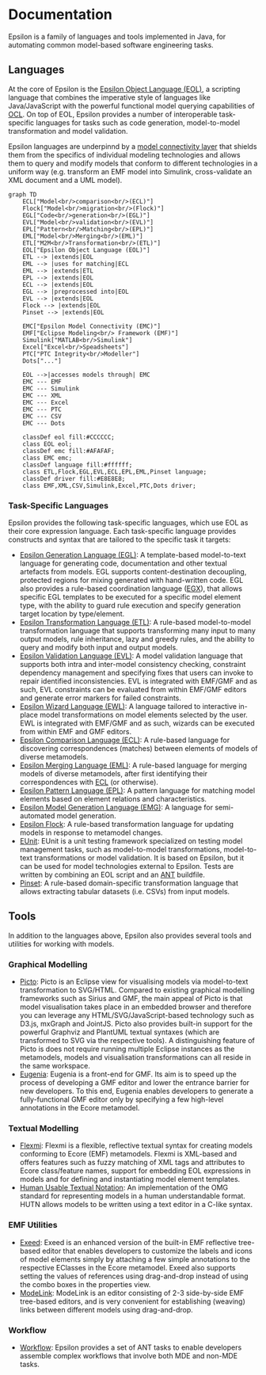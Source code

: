 # Documentation

Epsilon is a family of languages and tools implemented in Java, for automating common model-based software engineering tasks.

## Languages

At the core of Epsilon is the [Epsilon Object Language (EOL)](eol), a scripting language that combines the imperative style of languages like Java/JavaScript with the powerful functional model querying capabilities of [OCL](). On top of EOL, Epsilon provides a number of interoperable task-specific languages for tasks such as code generation, model-to-model transformation and model validation.

Epsilon languages are underpinnd by a [model connectivity layer](emc) that shields them from the specifics of individual modeling technologies and allows them to query and modify models that conform to different technologies in a uniform way (e.g. transform an EMF model into Simulink, cross-validate an XML document and a UML model).

```mermaid
graph TD
	ECL["Model<br/>comparison<br/>(ECL)"]
	Flock["Model<br/>migration<br/>(Flock)"]
	EGL["Code<br/>generation<br/>(EGL)"]
	EVL["Model<br/>validation<br/>(EVL)"]
	EPL["Pattern<br/>Matching<br/>(EPL)"]
	EML["Model<br/>Merging<br/>(EML)"]
	ETL["M2M<br/>Transformation<br/>(ETL)"]
	EOL["Epsilon Object Language (EOL)"]
	ETL --> |extends|EOL
	EML --> |uses for matching|ECL
	EML --> |extends|ETL
	EPL --> |extends|EOL
	ECL --> |extends|EOL
	EGL --> |preprocessed into|EOL
	EVL --> |extends|EOL
	Flock --> |extends|EOL
	Pinset --> |extends|EOL

	EMC["Epsilon Model Connectivity (EMC)"]
	EMF["Eclipse Modeling<br/> Framework (EMF)"]
	Simulink["MATLAB<br/>Simulink"]
	Excel["Excel<br/>Speadsheets"]
	PTC["PTC Integrity<br/>Modeller"]
	Dots["..."]

	EOL -->|accesses models through| EMC
	EMC --- EMF
	EMC --- Simulink
	EMC --- XML
	EMC --- Excel
	EMC --- PTC
	EMC --- CSV
	EMC --- Dots

	classDef eol fill:#CCCCCC;
	class EOL eol;
	classDef emc fill:#AFAFAF;
	class EMC emc;
	classDef language fill:#ffffff;
	class ETL,Flock,EGL,EVL,ECL,EPL,EML,Pinset language;
	classDef driver fill:#E8E8E8;
	class EMF,XML,CSV,Simulink,Excel,PTC,Dots driver;
```

### Task-Specific Languages

Epsilon provides the following task-specific languages, which use EOL as their core expression language. Each task-specific language provides constructs and syntax that are tailored to the specific task it targets:

-   [Epsilon Generation Language (EGL)](egl): A template-based model-to-text language for generating code, documentation and other textual artefacts from models. EGL supports content-destination decoupling, protected regions for mixing generated with hand-written code. EGL also provides a rule-based coordination language ([EGX](egx)), that allows specific EGL templates to be executed for a specific model element type, with the ability to guard rule execution and specify generation target location by type/element.
-   [Epsilon Transformation Language (ETL)](etl): A rule-based model-to-model transformation language that supports transforming many input to many output models, rule inheritance, lazy and greedy rules, and the ability to query and modify both input and output models.
-   [Epsilon Validation Language (EVL)](evl): A model validation language that supports both intra and inter-model consistency checking, constraint dependency management and specifying fixes that users can invoke to repair identified inconsistencies. EVL is integrated with EMF/GMF and as such, EVL constraints can be evaluated from within EMF/GMF editors and generate error markers for failed constraints.
-   [Epsilon Wizard Language (EWL)](ewl): A language tailored to interactive in-place model transformations on model elements selected by the user. EWL is integrated with EMF/GMF and as such, wizards can be executed from within EMF and GMF editors.
-   [Epsilon Comparison Language (ECL)](ecl): A rule-based language for discovering correspondences (matches) between elements of models of diverse metamodels.
-   [Epsilon Merging Language (EML)](eml): A rule-based language for merging models of diverse metamodels, after first identifying their correspondences with [ECL](ecl) (or otherwise).
-   [Epsilon Pattern Language (EPL)](epl): A pattern language for matching model elements based on element relations and characteristics.
-   [Epsilon Model Generation Language (EMG)](emg): A language for semi-automated model generation.
-   [Epsilon Flock](flock): A rule-based transformation language for updating models in response to metamodel changes.
-   [EUnit](eunit): EUnit is a unit testing framework specialized on testing model management tasks, such as model-to-model transformations, model-to-text transformations or model validation. It is based on Epsilon, but it can be used for model technologies external to Epsilon. Tests are written by combining an EOL script and an [ANT](workflow) buildfile.
- [Pinset](pinset): A rule-based domain-specific transformation language that allows extracting tabular datasets (i.e. CSVs) from input models.

## Tools

In addition to the languages above, Epsilon also provides several tools
and utilities for working with models.

### Graphical Modelling

- [Picto](picto): Picto is an Eclipse view for visualising models via model-to-text transformation to SVG/HTML. Compared to existing graphical modelling frameworks such as Sirius and GMF, the main appeal of Picto is that model visualisation takes place in an embedded browser and therefore you can leverage any HTML/SVG/JavaScript-based technology such as D3.js, mxGraph and JointJS. Picto also provides built-in support for the powerful Graphviz and PlantUML textual syntaxes (which are transformed to SVG via the respective tools). A distinguishing feature of Picto is does not require running multiple Eclipse instances as the metamodels, models and visualisation transformations can all reside in the same workspace.
- [Eugenia](eugenia): Eugenia is a front-end for GMF. Its aim is to speed up the process of developing a GMF editor and lower the entrance barrier for new developers. To this end, Eugenia enables developers to generate a fully-functional GMF editor only by specifying a few high-level annotations in the Ecore metamodel.

### Textual Modelling

- [Flexmi](flexmi): Flexmi is a flexible, reflective textual syntax for creating models conforming to Ecore (EMF) metamodels. Flexmi is XML-based and offers features such as fuzzy matching of XML tags and attributes to Ecore class/feature names, support for embedding EOL expressions in models and for defining and instantiating model element templates.
- [Human Usable Textual Notation](hutn): An implementation of the OMG standard for representing models in a human understandable format. HUTN allows models to be written using a text editor in a C-like syntax.

### EMF Utilities

- [Exeed](exeed): Exeed is an enhanced version of the built-in EMF reflective tree-based editor that enables developers to customize the labels and icons of model elements simply by attaching a few simple annotations to the respective EClasses in the Ecore metamodel. Exeed also supports setting the values of references using drag-and-drop instead of using the combo boxes in the properties view.
- [ModeLink](modelink): ModeLink is an editor consisting of 2-3 side-by-side EMF tree-based editors, and is very convenient for establishing (weaving) links between different models using drag-and-drop.

### Workflow

- [Workflow](workflow): Epsilon provides a set of ANT tasks to enable developers assemble complex workflows that involve both MDE and non-MDE tasks.
